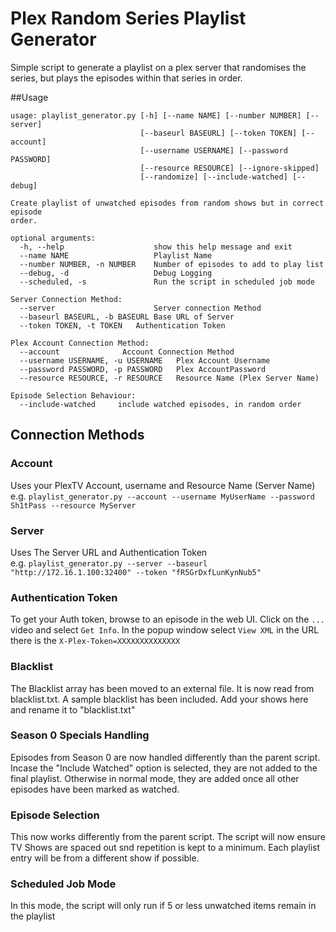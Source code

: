 # Plex Random Series Playlist Generator

Simple script to generate a playlist on a plex server that randomises the series, but plays the episodes within that 
series in order.

##Usage
```
usage: playlist_generator.py [-h] [--name NAME] [--number NUMBER] [--server]
                             [--baseurl BASEURL] [--token TOKEN] [--account]
                             [--username USERNAME] [--password PASSWORD]
                             [--resource RESOURCE] [--ignore-skipped]
                             [--randomize] [--include-watched] [--debug]

Create playlist of unwatched episodes from random shows but in correct episode
order.

optional arguments:
  -h, --help                    show this help message and exit
  --name NAME                   Playlist Name
  --number NUMBER, -n NUMBER    Number of episodes to add to play list
  --debug, -d                   Debug Logging
  --scheduled, -s				Run the script in scheduled job mode

Server Connection Method:
  --server                      Server connection Method
  --baseurl BASEURL, -b BASEURL Base URL of Server
  --token TOKEN, -t TOKEN   Authentication Token

Plex Account Connection Method:
  --account              Account Connection Method
  --username USERNAME, -u USERNAME   Plex Account Username
  --password PASSWORD, -p PASSWORD   Plex AccountPassword
  --resource RESOURCE, -r RESOURCE   Resource Name (Plex Server Name)

Episode Selection Behaviour:
  --include-watched     include watched episodes, in random order
```
## Connection Methods
### Account
Uses your PlexTV Account, username and Resource Name (Server Name)  
e.g. `playlist_generator.py --account --username MyUserName --password Sh1tPass --resource MyServer`

### Server
Uses The Server URL and Authentication Token  
e.g. `playlist_generator.py --server --baseurl "http://172.16.1.100:32400" --token "fR5GrDxfLunKynNub5"`

### Authentication Token
To get your Auth token, browse to an episode in the web UI. Click on the `...` video and select `Get Info`.  In the 
popup window select `View XML` in the URL there is the `X-Plex-Token=XXXXXXXXXXXXXX`

### Blacklist
The Blacklist array has been moved to an external file. It is now read from blacklist.txt. A sample blacklist has been included. Add your shows here and rename it to "blacklist.txt"

### Season 0 Specials Handling
Episodes from Season 0 are now handled differently than the parent script. Incase the "Include Watched" option is selected, they are not added to the final playlist. Otherwise in normal mode, they are added once all other episodes have been marked as watched.

### Episode Selection
This now works differently from the parent script. The script will now ensure TV Shows are spaced out snd repetition is kept to a minimum. Each playlist entry will be from a different show if possible.

### Scheduled Job Mode
In this mode, the script will only run if 5 or less unwatched items remain in the playlist